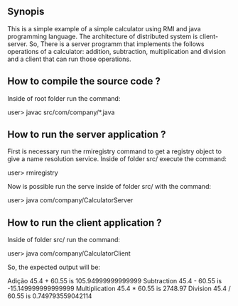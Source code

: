 ## Synopis

This is a simple example of a simple calculator using RMI and java programming language. The architecture of distributed system is client-server. So, There is a server programm that implements the follows operations of a calculator: addition, subtraction, multiplication and division and a client that can run those operations. 


## How to compile the source code ?

Inside of root folder run the command:

user> javac src/com/company/*.java


## How to run the server application ?

First is necessary run the rmiregistry command to get a registry object to give a name resolution service. Inside of folder src/ execute the command:

user> rmiregistry

Now is possible run the serve inside of folder src/ with the command:

user> java com/company/CalculatorServer


## How to run the client application ?

Inside of folder src/ run the command:

user> java com/company/CalculatorClient

So, the expected output will be:

Adição 45.4 + 60.55 is 105.94999999999999
Subtraction 45.4 - 60.55 is -15.149999999999999
Multiplication 45.4 * 60.55 is 2748.97
Division 45.4 / 60.55 is 0.749793559042114



